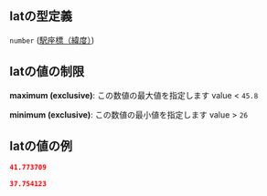 ## latの型定義

`number` ([駅座標（緯度）](data-properties-駅リスト-items-properties-駅座標緯度.md))

## latの値の制限

**maximum (exclusive)**: この数値の最大値を指定します value < `45.8`

**minimum (exclusive)**: この数値の最小値を指定します value > `26`

## latの値の例

```json
41.773709
```

```json
37.754123
```
